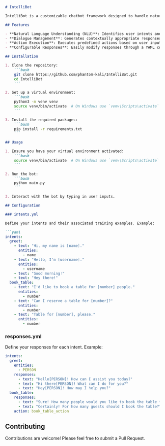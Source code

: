 ```markdown
# IntelliBot

IntelliBot is a customizable chatbot framework designed to handle natural language understanding (NLU) and dialogue management tasks efficiently. This project leverages libraries such as spaCy, scikit-learn, and Word2Vec to create a robust conversational agent capable of handling various intents and providing relevant responses.

## Features

- **Natural Language Understanding (NLU)**: Identifies user intents and extracts entities using spaCy and scikit-learn.
- **Dialogue Management**: Generates contextually appropriate responses based on user intents.
- **Action Execution**: Executes predefined actions based on user inputs.
- **Configurable Responses**: Easily modify responses through a YAML configuration file.

## Installation

1. Clone the repository:
    ```bash
    git clone https://github.com/phantom-kali/IntelliBot.git
    cd IntelliBot
    ```

2. Set up a virtual environment:
    ```bash
    python3 -m venv venv
    source venv/bin/activate  # On Windows use `venv\Scripts\activate`
    ```

3. Install the required packages:
    ```bash
    pip install -r requirements.txt
    ```

## Usage

1. Ensure you have your virtual environment activated:
    ```bash
    source venv/bin/activate  # On Windows use `venv\Scripts\activate`
    ```

2. Run the bot:
    ```bash
    python main.py
    ```

3. Interact with the bot by typing in user inputs.

## Configuration

### intents.yml

Define your intents and their associated training examples. Example:

```yaml
intents:
  greet:
    - text: "Hi, my name is [name]."
      entities:
        - name
    - text: "Hello, I'm [username]."
      entities:
        - username
    - text: "Good morning!"
    - text: "Hey there!"
  book_table:
    - text: "I'd like to book a table for [number] people."
      entities:
        - number
    - text: "Can I reserve a table for [number]?"
      entities:
        - number
    - text: "Table for [number], please."
      entities:
        - number
```

### responses.yml

Define your responses for each intent. Example:

```yaml
intents:
  greet:
    entities:
      - PERSON
    responses:
      - text: "Hello[PERSON]! How can I assist you today?"
      - text: "Hi there[PERSON]! What can I do for you?"
      - text: "Hey[PERSON]! How may I help you?"
  book_table:
    responses:
      - text: "Sure! How many people would you like to book the table for?"
      - text: "Certainly! For how many guests should I book the table?"
    action: book_table_action
```

## Contributing

Contributions are welcome! Please feel free to submit a Pull Request.
